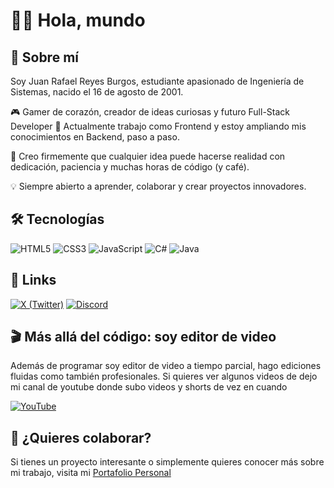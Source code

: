 # 👨‍💻 Hola, mundo

## 🚀 Sobre mí
Soy Juan Rafael Reyes Burgos, estudiante apasionado de Ingeniería de Sistemas, nacido el 16 de agosto de 2001.

🎮 Gamer de corazón, creador de ideas curiosas y futuro Full-Stack Developer 🚀
Actualmente trabajo como Frontend y estoy ampliando mis conocimientos en Backend, paso a paso.

🧠 Creo firmemente que cualquier idea puede hacerse realidad con dedicación, paciencia y muchas horas de código (y café).

💡 Siempre abierto a aprender, colaborar y crear proyectos innovadores.

## 🛠 Tecnologías
![HTML5](https://img.shields.io/badge/html5-%23E34F26.svg?style=for-the-badge&logo=html5&logoColor=white) ![CSS3](https://img.shields.io/badge/css3-%231572B6.svg?style=for-the-badge&logo=css3&logoColor=white) ![JavaScript](https://img.shields.io/badge/javascript-%23F7DF1E.svg?style=for-the-badge&logo=javascript&logoColor=black) ![C#](https://img.shields.io/badge/c%23-%23239120.svg?style=for-the-badge&logo=csharp&logoColor=white) ![Java](https://img.shields.io/badge/java-%23ED8B00.svg?style=for-the-badge&logo=openjdk&logoColor=white)

## 🔗 Links
[![X (Twitter)](https://img.shields.io/badge/X-000000?style=for-the-badge&logo=x&logoColor=white)](https://x.com/RafaelR10996376)
[![Discord](https://img.shields.io/badge/Discord-5865F2?style=for-the-badge&logo=discord&logoColor=white)](https://discord.com/users/385871294316412940)

## 🎬 Más allá del código: soy editor de video

Además de programar soy editor de video a tiempo parcial, hago ediciones fluidas como también profesionales. Si quieres ver algunos videos de dejo mi canal de youtube donde subo videos y shorts de vez en cuando

[![YouTube](https://img.shields.io/badge/YouTube-FF0000?style=for-the-badge&logo=youtube&logoColor=white)](https://www.youtube.com/@Jaeger1608-v2u)

## 🤝 ¿Quieres colaborar?

Si tienes un proyecto interesante o simplemente quieres conocer más sobre mi trabajo, visita mi [Portafolio Personal](https://portafolio-personal-seven-phi.vercel.app/)
